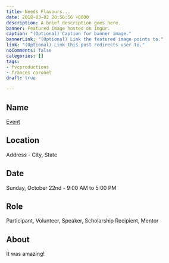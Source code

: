 ```yaml
---
title: Needs Flavours...
date: 2018-03-02 20:56:56 +0000
description: A brief description goes here.
banner: Featured image hosted on Imgur.
caption: "(Optional) Caption for banner image."
bannerLink: "(Optional) Link the featured image points to."
link: "(Optional) Link this post redirects user to."
noComments: false
categories: []
tags:
- fvcproductions
- frances coronel
draft: true

---
```


## Name

[Event](//google.com)

## Location

Address - City, State

## Date

Sunday, October 22nd - 9:00 AM to 5:00 PM

## Role

Participant, Volunteer, Speaker, Scholarship Recipient, Mentor

## About

It was amazing!
